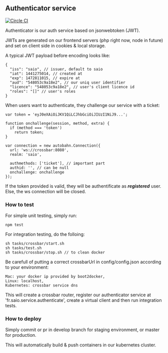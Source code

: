 ## Authenticator service

[![Circle CI](https://circleci.com/gh/saio-fr/authenticator-service.svg?style=svg)](https://circleci.com/gh/saio-fr/authenticator-service)

Authenticator is our auth service based on jsonwebtoken (JWT).

JWTs are generated on our frontend servers (php right now, node in future) and set on client side in cookies & local storage.

A typical JWT payload before encoding looks like:
```
{
  "iss": "saio", // issuer, default to saio
  "iat": 1441275014, // created at
  "exp": 1472811015, // expire at
  "aud": "548053c9a18e2", // our uniq user identifier
  "licence": "548053c9a18e2", // user's client licence id
  "roles": "[]" // user's roles
}
```

When users want to authenticate, they challenge our service with a ticket:

```
var token = 'eyJ0eXAiOiJKV1QiLCJhbGciOiJIUzI1NiJ9...';

function onchallenge(session, method, extra) {
  if (method === 'token')
    return token;
}

var connection = new autobahn.Connection({
  url: 'ws://crossbar:8080',
  realm: 'saio',

  authmethods: ['ticket'], // important part
  authid: '', // can be null
  onchallenge: onchallenge
});
```
If the token provided is valid, they will be authentificate as ***registered*** user. Else, the ws connection will be closed.

### How to test
For simple unit testing, simply run:
```
npm test
```

For integration testing, do the folloing:
```
sh tasks/crossbar/start.sh
sh tasks/test.sh
sh tasks/crossbar/stop.sh // to clean docker
```

Be carefull of putting a correct crossbarUrl in config/config.json according to your environment:
```
Mac: your docker ip provided by boot2docker,
Linux: localhost,
Kubernetes: crossbar service dns
```

This will create a crossbar router, register our authenticator service at 'fr.saio.service.authenticate', create a virtual client and then run integration tests.

### How to deploy
Simply commit or pr in develop branch for staging environment, or master for production.

This will automatically build & push containers in our kubernetes cluster.
